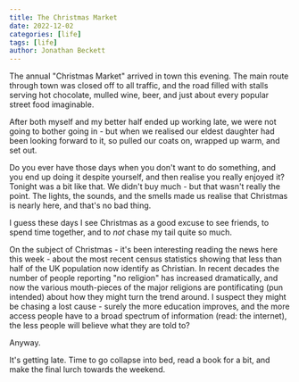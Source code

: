 ```yaml
---
title: The Christmas Market
date: 2022-12-02
categories: [life]
tags: [life]
author: Jonathan Beckett
---
```


The annual "Christmas Market" arrived in town this evening. The main route through town was closed off to all traffic, and the road filled with stalls serving hot chocolate, mulled wine, beer, and just about every popular street food imaginable.

After both myself and my better half ended up working late, we were not going to bother going in - but when we realised our eldest daughter had been looking forward to it, so pulled our coats on, wrapped up warm, and set out.

Do you ever have those days when you don't want to do something, and you end up doing it despite yourself, and then realise you really enjoyed it? Tonight was a bit like that. We didn't buy much - but that wasn't really the point. The lights, the sounds, and the smells made us realise that Christmas is nearly here, and that's no bad thing.

I guess these days I see Christmas as a good excuse to see friends, to spend time together, and to   *not*   chase my tail quite so much.

On the subject of Christmas - it's been interesting reading the news here this week - about the most recent census statistics showing that less than half of the UK population now identify as Christian. In recent decades the number of people reporting "no religion" has increased dramatically, and now the various mouth-pieces of the major religions are pontificating (pun intended) about how they might turn the trend around. I suspect they might be chasing a lost cause - surely the more education improves, and the more access people have to a broad spectrum of information (read: the internet), the less people will believe what they are told to?

Anyway.

It's getting late. Time to go collapse into bed, read a book for a bit, and make the final lurch towards the weekend.